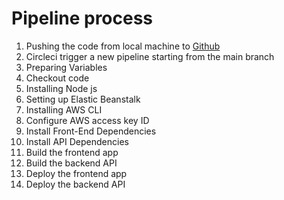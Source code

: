 # Pipeline process

1. Pushing the code from local machine to [Github]((https://github.com/MohsentripleM/Udagram-01.git))
2. Circleci trigger a new pipeline starting from the main branch 
3. Preparing Variables 
4. Checkout code
5. Installing Node js
6. Setting up Elastic Beanstalk
7. Installing AWS CLI
8. Configure AWS access key ID
9. Install Front-End Dependencies
10. Install API Dependencies
11. Build the frontend app
12. Build the backend API
13. Deploy the frontend app
14. Deploy the backend API